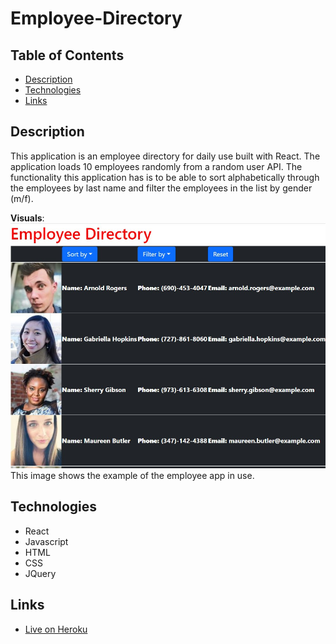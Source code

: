 # Employee-Directory

## Table of Contents

- [Description](#description)
- [Technologies](#technologies)
- [Links](#links)

## Description

This application is an employee directory for daily use built with React. The application loads 10 employees randomly from a random user API. The functionality this application has is to be able to sort alphabetically through the employees by last name and filter the employees in the list by gender (m/f).


**Visuals**: ![Expected output](./assets/screenshot.jpg "Expected output and user interaction") This image shows the example of the employee app in use.

## Technologies

- React
- Javascript
- HTML
- CSS
- JQuery

## Links

- [Live on Heroku](https://murmuring-fortress-39561.herokuapp.com/)
